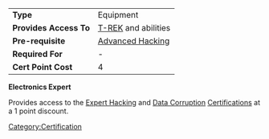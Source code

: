 |                        |                                                    |
| ---------------------- | -------------------------------------------------- |
| **Type**               | Equipment                                          |
| **Provides Access To** | [T-REK](T-REK.md) and abilities         |
| **Pre-requisite**      | [Advanced Hacking](Advanced_Hacking.md) |
| **Required For**       | \-                                                 |
| **Cert Point Cost**    | 4                                                  |

**Electronics Expert**

Provides access to the [Expert Hacking](Expert_Hacking.md) and
[Data Corruption](Data_Corruption.md)
[Certifications](Certifications.md) at a 1 point discount.

[Category:Certification](Category:Certification.md)
